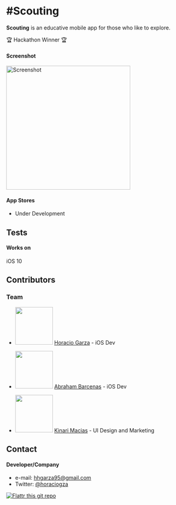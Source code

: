 #Scouting
======
**Scouting** is an educative mobile app for those who like to explore. 

:trophy: Hackathon Winner :trophy:

#### Screenshot

<img src="https://raw.githubusercontent.com/horaciogarza/ScoutsBook/master/LOGOTIPO.png" alt="Screenshot" width="330px">

#### App Stores

<!-- edit this image location -->
- Under Development

## Tests
#### Works on
iOS 10

## Contributors

### Team
* <img src="https://avatars0.githubusercontent.com/u/6968362?v=3&s=460" width="100"> [Horacio Garza](https://github.com/horaciogarza) - iOS Dev

* <img src="https://avatars0.githubusercontent.com/u/15040866?v=3&s=400" width="100"> [Abraham Barcenas](https://github.com/barcennas) - iOS Dev
* <img src="https://avatars2.githubusercontent.com/u/23421698?v=3&s=400" width="100"> [Kinari Macias](https://github.com/kinarimacias) - UI Design and Marketing

<!--### Third party libraries
* see [LIBRARIES](https://github.com/username/appname/blob/master/LIBRARIES.md) files

## Permissions
* Any permissions needed by the app

## License 
* see [LICENSE](https://github.com/username/appname/blob/master/LICENSE.md) file

## Version 
* Version X.Y

## How-to use this code
* see [INSTRUCTIONS](https://github.com/username/appname/blob/master/INSTRUCTIONS.md) file-->

## Contact
#### Developer/Company
* e-mail: hhgarza95@gmail.com
* Twitter: [@horaciogza](https://twitter.com/horaciogza "twitterhandle on twitter")

[![Flattr this git repo](http://api.flattr.com/button/flattr-badge-large.png)](https://flattr.com/submit/auto?user_id=username&url=https://github.com/username/appname&title=appname&language=&tags=github&category=software) 

